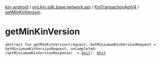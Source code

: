 [kin-android](../../index.md) / [org.kin.sdk.base.network.api](../index.md) / [KinTransactionApiV4](index.md) / [getMinKinVersion](./get-min-kin-version.md)

# getMinKinVersion

`abstract fun getMinKinVersion(request: GetMiniumumKinVersionRequest = GetMiniumumKinVersionRequest, onCompleted: (GetMiniumumKinVersionResponse) -> `[`Unit`](https://kotlinlang.org/api/latest/jvm/stdlib/kotlin/-unit/index.html)`): `[`Unit`](https://kotlinlang.org/api/latest/jvm/stdlib/kotlin/-unit/index.html)